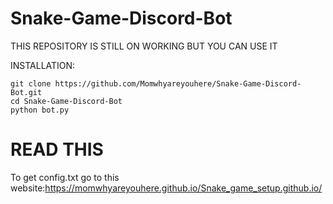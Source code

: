 # Snake-Game-Discord-Bot

THIS REPOSITORY IS STILL ON WORKING BUT YOU CAN USE IT

INSTALLATION:
```
git clone https://github.com/Momwhyareyouhere/Snake-Game-Discord-Bot.git
cd Snake-Game-Discord-Bot
python bot.py
```

# READ THIS
To get config.txt go to this website:https://momwhyareyouhere.github.io/Snake_game_setup.github.io/
